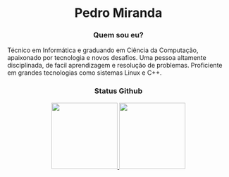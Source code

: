 <h1 align = "center"> Pedro Miranda </h1>
<h3 align = "center"> Quem sou eu? </h3>

Técnico em Informática e graduando em Ciência da Computação, apaixonado por tecnologia e novos desafios. Uma pessoa altamente disciplinada, de facil aprendizagem e resolução de problemas. Proficiente em grandes tecnologias como sistemas Linux e C++.

<h3 align = "center"> Status Github </h3>

<div align="center">
  
  <a href="https://github.com/mirandamoraes">
  <img height="150em" src="https://github-readme-stats.vercel.app/api?username=mirandamoraes&show_icons=true&theme=nord&include_all_commits=true&count_private=true"/>
  <img height="150em" src="https://github-readme-stats.vercel.app/api/top-langs/?username=mirandamoraes&langs_count=7&theme=nord"/>
</div>


